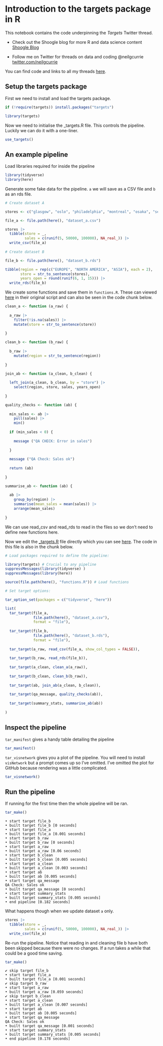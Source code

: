 Introduction to the targets package in R
================

This notebook contains the code underpinning the *Targets* Twitter
thread.

- Check out the Shoogle blog for more R and data science content
  [Shoogle Blog](https://www.shoogle.co/blog)

- Follow me on Twitter for threads on data and coding @neilgcurrie
  [twitter.com/neilgcurrie](www.twitter.com/neilgcurrie)

You can find code and links to all my threads
[here](https://github.com/neilcuz/threads).

## Setup the targets package

First we need to install and load the targets package.

``` r
if (!require(targets)) install.packages("targets")

library(targets)
```

Now we need to initialise the \_targets.R file. This controls the
pipeline. Luckily we can do it with a one-liner.

``` r
use_targets()
```

## An example pipeline

Load libraries required for inside the pipeline

``` r
library(tidyverse)
library(here)
```

Generate some fake data for the pipeline. `a` we will save as a CSV file
and `b` as an rds file.

``` r
# Create dataset A

stores <- c("glasgow", "oslo", "philadelphia", "montreal", "osaka", "seoul")

file_a <- file.path(here(), "dataset_a.csv")

stores |> 
  tibble(store = _,
         sales = c(runif(5, 50000, 100000), NA_real_)) |> 
  write_csv(file_a)
  
# Create dataset B

file_b <- file.path(here(), "dataset_b.rds")

tibble(region = rep(c("EUROPE", "NORTH AMERICA", "ASIA"), each = 2),
       store = str_to_sentence(stores),
       years_open = round(runif(6, 1, 15))) |> 
  write_rds(file_b)
```

We create some functions and save them in `functions.R`. These can
viewed [here](https://github.com/neilcuz/targets/blob/main/functions.R)
in their original script and can also be seen in the code chunk below.

``` r
clean_a <- function (a_raw) {
  
  a_raw |> 
    filter(!is.na(sales)) |> 
    mutate(store = str_to_sentence(store))
  
}

clean_b <- function (b_raw) {
  
  b_raw |> 
    mutate(region = str_to_sentence(region))
  
}

join_ab <- function (a_clean, b_clean) {
  
  left_join(a_clean, b_clean, by = "store") |> 
    select(region, store, sales, years_open)
  
}

quality_checks <- function (ab) {
  
  min_sales <- ab |> 
    pull(sales) |> 
    min()
  
  if (min_sales < 0) {
    
    message ("QA CHECK: Error in sales")
    
  }
  
  message ("QA Check: Sales ok")
  
  return (ab)
  
}

summarise_ab <- function (ab) {
  
  ab |> 
    group_by(region) |> 
    summarise(mean_sales = mean(sales)) |> 
    arrange(mean_sales)
  
}
```

We can use read_csv and read_rds to read in the files so we don’t need
to define new functions here.

Now we edit the [\_targets.R]() file directly which you can see
[here](https://github.com/neilcuz/targets/blob/main/_targets.R). The
code in this file is also in the chunk below.

``` r
# Load packages required to define the pipeline:

library(targets) # Crucial to any pipeline
suppressMessages(library(tidyverse) )
suppressMessages(library(here))

source(file.path(here(), "functions.R")) # Load functions

# Set target options:

tar_option_set(packages = c("tidyverse", "here"))

list(
  tar_target(file_a, 
             file.path(here(), "dataset_a.csv"),
             format = "file"),
  
  tar_target(file_b, 
             file.path(here(), "dataset_b.rds"),
             format = "file"),  
  
  tar_target(a_raw, read_csv(file_a, show_col_types = FALSE)),
  
  tar_target(b_raw, read_rds(file_b)),
  
  tar_target(a_clean, clean_a(a_raw)),
  
  tar_target(b_clean, clean_b(b_raw)),
  
  tar_target(ab, join_ab(a_clean, b_clean)),
  
  tar_target(qa_message, quality_checks(ab)),
  
  tar_target(summary_stats, summarise_ab(ab))
  
)
```

## Inspect the pipeline

`tar_manifest` gives a handy table detailing the pipeline

``` r
tar_manifest()
```

`tar_visnetwork` gives you a plot of the pipeline. You will need to
install `visNetwork` but a prompt comes up so I’ve omitted. I’ve omitted
the plot for GitHub because rendering was a little complicated.

``` r
tar_visnetwork()
```

## Run the pipeline

If running for the first time then the whole pipeline will be ran.

``` r
tar_make()
```

    • start target file_b
    • built target file_b [0 seconds]
    • start target file_a
    • built target file_a [0.001 seconds]
    • start target b_raw
    • built target b_raw [0 seconds]
    • start target a_raw
    • built target a_raw [0.06 seconds]
    • start target b_clean
    • built target b_clean [0.005 seconds]
    • start target a_clean
    • built target a_clean [0.003 seconds]
    • start target ab
    • built target ab [0.005 seconds]
    • start target qa_message
    QA Check: Sales ok
    • built target qa_message [0 seconds]
    • start target summary_stats
    • built target summary_stats [0.005 seconds]
    • end pipeline [0.182 seconds]

What happens though when we update dataset `a` only.

``` r
stores |> 
  tibble(store = _,
         sales = c(runif(5, 50000, 100000), NA_real_)) |> 
  write_csv(file_a)
```

Re-run the pipeline. Notice that reading in and cleaning file b have
both been skipped because there were no changes. If a run takes a while
that could be a good time saving.

``` r
tar_make()
```

    ✔ skip target file_b
    • start target file_a
    • built target file_a [0.001 seconds]
    ✔ skip target b_raw
    • start target a_raw
    • built target a_raw [0.059 seconds]
    ✔ skip target b_clean
    • start target a_clean
    • built target a_clean [0.007 seconds]
    • start target ab
    • built target ab [0.005 seconds]
    • start target qa_message
    QA Check: Sales ok
    • built target qa_message [0.001 seconds]
    • start target summary_stats
    • built target summary_stats [0.005 seconds]
    • end pipeline [0.178 seconds]
